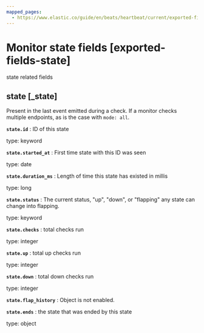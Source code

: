 ```yaml
---
mapped_pages:
  - https://www.elastic.co/guide/en/beats/heartbeat/current/exported-fields-state.html
---
```


# Monitor state fields [exported-fields-state]

state related fields


## state [_state]

Present in the last event emitted during a check. If a monitor checks multiple endpoints, as is the case with `mode: all`.


**`state.id`**
:   ID of this state

type: keyword


**`state.started_at`**
:   First time state with this ID was seen

type: date


**`state.duration_ms`**
:   Length of time this state has existed in millis

type: long


**`state.status`**
:   The current status, "up", "down", or "flapping" any state can change into flapping.

type: keyword


**`state.checks`**
:   total checks run

type: integer


**`state.up`**
:   total up checks run

type: integer


**`state.down`**
:   total down checks run

type: integer


**`state.flap_history`**
:   Object is not enabled.


**`state.ends`**
:   the state that was ended by this state

type: object


